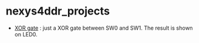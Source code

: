 # nexys4ddr_projects

- [XOR gate](./xor_gate) : just a XOR gate between SW0 and SW1. The result is shown on LED0.
